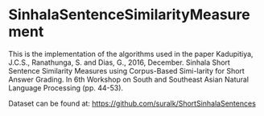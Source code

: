# SinhalaSentenceSimilarityMeasurement
This is the implementation of the algorithms used in the paper Kadupitiya, J.C.S., Ranathunga, S. and Dias, G., 2016, December. Sinhala Short Sentence Similarity Measures using Corpus-Based Simi-larity for Short Answer Grading. In 6th Workshop on South and Southeast Asian Natural Language Processing (pp. 44-53). 

Dataset can be found at: 
https://github.com/suralk/ShortSinhalaSentences
